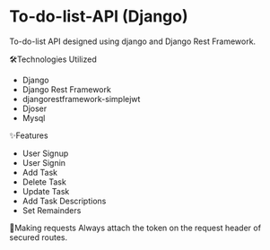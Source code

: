 # To-do-list-API (Django) #

To-do-list API designed using django and Django Rest Framework.

  🛠️Technologies Utilized
  * Django
  * Django Rest Framework
  * djangorestframework-simplejwt
  * Djoser
  * Mysql

  ✨Features
  * User Signup
  * User Signin
  * Add Task
  * Delete Task
  * Update Task
  * Add Task Descriptions
  * Set Remainders

  📮Making requests
  Always attach the token on the request header of secured routes.

